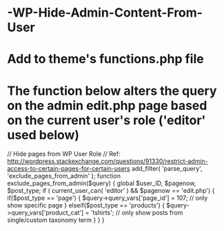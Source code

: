# -WP-Hide-Admin-Content-From-User
# Add to theme's functions.php file
# The function below alters the query on the admin edit.php page based on the current user's role ('editor' used below)

// Hide pages from WP User Role
// Ref: http://wordpress.stackexchange.com/questions/91330/restrict-admin-access-to-certain-pages-for-certain-users
add_filter( 'parse_query', 'exclude_pages_from_admin' );
function exclude_pages_from_admin($query) {
    global $user_ID, $pagenow, $post_type;
    if ( current_user_can( 'editor' ) && $pagenow == 'edit.php') {
      if($post_type == 'page') {
        $query->query_vars['page_id'] = 107; // only show specific page
      } elseif($post_type == 'products') {
        $query->query_vars['product_cat'] = 'tshirts'; // only show posts from single/custom taxonomy term
      }
    }
}
